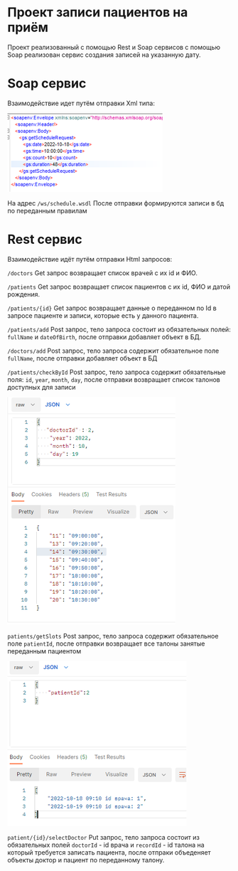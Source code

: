# Проект записи пациентов на приём
Проект реализованный с помощью Rest и Soap сервисов с помощью Soap реализован
сервис создания записей на указанную дату.
# Soap сервис
Взаимодействие идет путём отправки Xml типа:  

![Схема отправки запроса](https://github.com/victorstruve/library-spring-course/blob/master/HospitalProject/src/main/resources/Screenshots/XMLRequest.png)

На адрес `/ws/schedule.wsdl`
После отправки формируются записи в бд по переданным правилам
# Rest сервис
Взаимодействие идёт путём отправки Html запросов:

`/doctors`
Get запрос возвращает список врачей с их id и ФИО.

`/patients`
Get запрос возвращает список пациентов с их id, ФИО и датой рождения.

`/patients/{id}`
Get запрос возвращает данные о переданном по Id в запросе пациенте и записи, 
которые есть у данного пациента.

`/patients/add`
Post запрос, тело запроса состоит из обязательных полей: `fullName` и `dateOfBirth`,
после отправки добавляет объект в БД.

`/doctors/add`
Post запрос, тело запроса содержит обязательное поле `fullName`, после отправки добавляет
объект в БД

`/patients/checkById`
Post запрос, тело запроса содержит обязательные поля: `id`, `year`, `month`, `day`,
после отправки возвращает список талонов доступных для записи  

![Схема отправки запроса](https://github.com/victorstruve/library-spring-course/blob/master/HospitalProject/src/main/resources/Screenshots/checkById.png)  

`patients/getSlots`
Post запрос, тело запроса содержит обязательное поле `patientId`, после отправки
возвращает все талоны занятые переданным пациентом  

![Схема отправки запроса](https://github.com/victorstruve/library-spring-course/blob/master/HospitalProject/src/main/resources/Screenshots/getSlots.png) 

`patient/{id}/selectDoctor`
Put запрос, тело запроса состоит из обязательных полей `doctorId` - id врача
и `recordId` - id талона на который требуется записать пациента, после отпраки объеденяет
объекты доктор и пациент по переданному талону.
